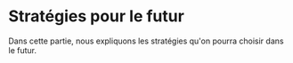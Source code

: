 # Stratégies pour le futur

Dans cette partie, nous expliquons les stratégies qu'on pourra choisir dans le futur.

